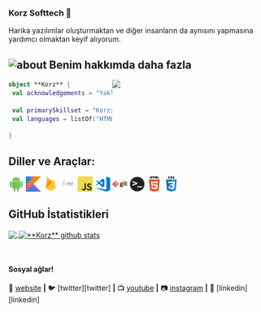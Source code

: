   ### Korz Softtech 👋

Harika yazılımlar oluşturmaktan ve diğer insanların da aynısını yapmasına yardımcı olmaktan keyif alıyorum.

## <img width="45" alt="about" src="https://raw.github.com/elizarov/elizarov/master/about.png"> Benim hakkımda daha fazla

<img align="right" width="300" src="https://i2.wp.com/allhtaccess.info/wp-content/uploads/2018/03/programming.gif?fit=1281%2C716&ssl=1" />

```kotlin
object **Korz** {
 val acknowledgements = "Yaklaşık 2 senedir yazılım alanında kendimi geliştirmeye çalışıyorum ve hala da gelişmeye devam ediyorum eğer sizlere de yardımcı olabilirsem ne mutlu bana"
 
 val primarySkillset = "Korzilla Adında Bot Tasarladım, Korz Soffetch Adında Ekibim var, Yapay Zeka (Artificial Intelligence [AI]) Alanında da kendimi geliştirmekteyim."
 val languages = listOf("HTML", "CSS", "Python", "JavaScript", "Kotlin"") 

}
```

## **Diller ve Araçlar:**  

<code><img height="30" src="https://raw.githubusercontent.com/github/explore/80688e429a7d4ef2fca1e82350fe8e3517d3494d/topics/android/android.png"></code>
<code><img height="30" src="https://raw.githubusercontent.com/github/explore/80688e429a7d4ef2fca1e82350fe8e3517d3494d/topics/kotlin/kotlin.png"></code>
<code><img height="30" src="https://raw.githubusercontent.com/github/explore/80688e429a7d4ef2fca1e82350fe8e3517d3494d/topics/firebase/firebase.png"></code>
<code><img height="30" src="https://raw.githubusercontent.com/github/explore/80688e429a7d4ef2fca1e82350fe8e3517d3494d/topics/java/java.png"></code>
<code><img height="30" src="https://raw.githubusercontent.com/github/explore/80688e429a7d4ef2fca1e82350fe8e3517d3494d/topics/javascript/javascript.png"></code>
<code><img height="30" src="https://raw.githubusercontent.com/github/explore/80688e429a7d4ef2fca1e82350fe8e3517d3494d/topics/visual-studio-code/visual-studio-code.png"></code>
<code><img height="30" src="https://raw.githubusercontent.com/github/explore/80688e429a7d4ef2fca1e82350fe8e3517d3494d/topics/git/git.png"></code>
<code><img height="30" src="https://raw.githubusercontent.com/github/explore/80688e429a7d4ef2fca1e82350fe8e3517d3494d/topics/terminal/terminal.png"></code>
<code><img height="30" src="https://raw.githubusercontent.com/github/explore/80688e429a7d4ef2fca1e82350fe8e3517d3494d/topics/html/html.png"></code>
<code><img height="30" src="https://raw.githubusercontent.com/github/explore/80688e429a7d4ef2fca1e82350fe8e3517d3494d/topics/css/css.png"></code>


## **GitHub İstatistikleri**

<a href="https://github.com/Gurupreet">
  <img align="center" src="https://github-readme-stats.vercel.app/api/top-langs/?username=vanessaswerts&theme=dracula&hide_langs_below=1" />
</a>

<a href="https://github.com/korzx">
 <img align="center" src="https://github-readme-stats.vercel.app/api?username=vanessaswerts&show_icons=true&theme=dracula&line_height=27" alt="**Korz** github stats"/>
</a>

[website]: https://korzilladevelopment.cf/
[youtube]: https://www.youtube.com/channel/UCXW9sfBPk27fKAPac6P_8xQ/
[instagram]: https://www.instagram.com/korzilla_official/
<br>

#### Sosyal ağlar!

🏡 [website][website] **|** 
🐦 [twitter][twitter] **|** 
📺 [youtube][youtube] **|** 
📷 [instagram][instagram] **|** 
👔 [linkedin][linkedin]

